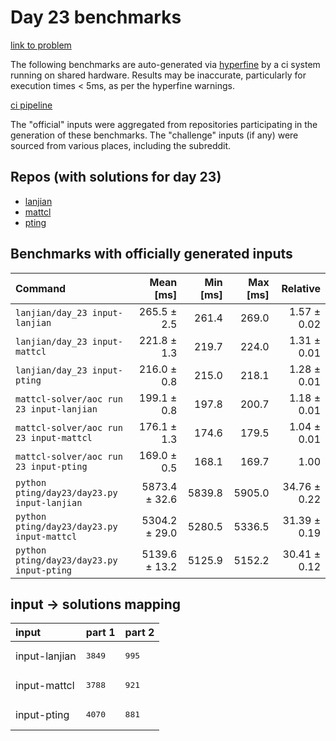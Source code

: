 # Day 23 benchmarks

[link to problem](http://adventofcode.com/2022/day/23)

The following benchmarks are auto-generated via [hyperfine](https://github.com/sharkdp/hyperfine) by a ci system running on shared hardware. Results may be inaccurate, particularly for execution times < 5ms, as per the hyperfine warnings.

[ci pipeline](http://ci.papercode.net:8080/teams/aoc2022/pipelines/aoc-compare-2022)

The "official" inputs were aggregated from repositories participating in the generation of these benchmarks. The "challenge" inputs (if any) were sourced from various places, including the subreddit.

## Repos (with solutions for day 23)


- [lanjian](https://github.com/LanJian/aoc-2022)
- [mattcl](https://github.com/mattcl/aoc2022)
- [pting](https://github.com/pting/aoc2022)

## Benchmarks with officially generated inputs
| Command | Mean [ms] | Min [ms] | Max [ms] | Relative |
|:---|---:|---:|---:|---:|
| `lanjian/day_23 input-lanjian` | 265.5 ± 2.5 | 261.4 | 269.0 | 1.57 ± 0.02 |
| `lanjian/day_23 input-mattcl` | 221.8 ± 1.3 | 219.7 | 224.0 | 1.31 ± 0.01 |
| `lanjian/day_23 input-pting` | 216.0 ± 0.8 | 215.0 | 218.1 | 1.28 ± 0.01 |
| `mattcl-solver/aoc run 23 input-lanjian` | 199.1 ± 0.8 | 197.8 | 200.7 | 1.18 ± 0.01 |
| `mattcl-solver/aoc run 23 input-mattcl` | 176.1 ± 1.3 | 174.6 | 179.5 | 1.04 ± 0.01 |
| `mattcl-solver/aoc run 23 input-pting` | 169.0 ± 0.5 | 168.1 | 169.7 | 1.00 |
| `python pting/day23/day23.py input-lanjian` | 5873.4 ± 32.6 | 5839.8 | 5905.0 | 34.76 ± 0.22 |
| `python pting/day23/day23.py input-mattcl` | 5304.2 ± 29.0 | 5280.5 | 5336.5 | 31.39 ± 0.19 |
| `python pting/day23/day23.py input-pting` | 5139.6 ± 13.2 | 5125.9 | 5152.2 | 30.41 ± 0.12 |

## input -> solutions mapping
|input|part 1|part 2|
|:---|:---|:---|
|input-lanjian|<pre>3849</pre>|<pre>995</pre>|
|input-mattcl|<pre>3788</pre>|<pre>921</pre>|
|input-pting|<pre>4070</pre>|<pre>881</pre>|
